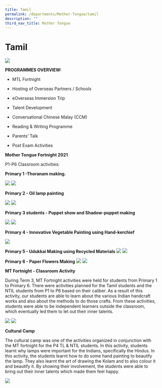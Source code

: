 ```yaml
---
title: Tamil
permalink: /departments/Mother-Tongue/tamil
description: ""
third_nav_title: Mother Tongue
---
```

# Tamil 

![](/images/TAMIL%20LANGUAGE.jpg)

**PROGRAMMES OVERVIEW:**

*   MTL Fortnight  
    
*   Hosting of Overseas Partners / Schools
    
*   eOverseas Immersion Trip
    
*   Talent Development  
    
*   Conversational Chinese Malay (CCM)  
    
*   Reading & Writing Programme  
    
*   Parents’ Talk  
    
*   Post Exam Activities


**Mother Tongue Fortnight 2021**

P1-P6 Classroom activities:

**Primary 1 -Thoranam making.**

![](/images/Picture-2%20(1).png)
![](/images/Picture-1.jpg)

**Primary 2 - Oil lamp painting**

![](/images/Picture-3%20(1).jpg)
![](/images/Picture-4%20(1).jpg)

**Primary 3 students - Puppet show and Shadow-puppet making**

![](/images/Picture-5%20(1).jpg)
![](/images/Picture-6%20(1).jpg)

**Primary 4 - Innovative Vegetable Painting using Hand-kerchief**

![](/images/Picture-7.jpg)

**Primary 5 - Udukkai Making using Recycled Materials**
![](/images/Picture-8.jpg)
![](/images/Picture-9.jpg)

**Primary 6 - Paper Flowers Making**
![](/images/Picture-10.jpg)
![](/images/Picture-11.jpg)

**MT Fortnight - Classroom Activity**  

  

During Term 3, MT Fortnight activities were held for students from Primary 1 to Primary 6. There were activities planned for the Tamil students and the NTIL students from P1 to P6 based on their caliber. As a result of this activity, our students are able to learn about the various Indian handcraft works and also about the methods to do those crafts. From these activities, students were able to be independent learners outside the classroom, which eventually led them to let out their inner talents.

![](/images/MT%20Fortnight%20-%20Classroom%20Activity%20-%201.jpg)
![](/images/MT%20Fortnight%20-%20Classroom%20Activity%20-%202.jpg)

**Cultural Camp**

  

The cultural camp was one of the activities organized in conjunction with the MT fortnight for the P4 TL & NTIL students. In this activity, students learnt why lamps were important for the Indians, specifically the Hindus. In this activity, the students learnt how to do some hand painting to beautify the lamp. They also learnt the art of drawing the Kolam and to also colour it and beautify it. By showing their involvement, the students were able to bring out their inner talents which made them feel happy.

![](/images/Cultural%20Camp%20-%201.jpg)